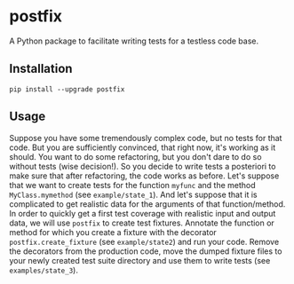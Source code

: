 # postfix

A Python package to facilitate writing tests for a testless code base.

## Installation

```
pip install --upgrade postfix
```

## Usage

Suppose you have some tremendously complex code, but no tests for that
code. But you are sufficiently convinced, that right now, it's working
as it should. You want to do some refactoring, but you don't dare to do so 
without tests (wise decision!). So you decide to write tests a posteriori
to make sure that after refactoring, the code works as before. Let's 
suppose that we want
to create tests for the function `myfunc` and the method `MyClass.mymethod`
(see `example/state_1`). And let's suppose that it is complicated
to get realistic data for the arguments of that function/method. In order
to quickly get a first test coverage with realistic input and output data, 
we will use `postfix` to create test fixtures. Annotate the function or
method for which you create a fixture with the decorator `postfix.create_fixture`
(see `example/state2`) and run your code. Remove the decorators from the production
code, move the dumped fixture files to
your newly created test suite directory and use them to write tests (see
`examples/state_3`).
